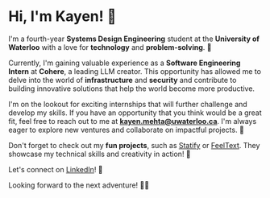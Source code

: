 # Hi, I'm Kayen! 👋

I'm a fourth-year **Systems Design Engineering** student at the **University of Waterloo** with a love for **technology** and **problem-solving**. 🚀

Currently, I'm gaining valuable experience as a **Software Engineering Intern** at **Cohere**, a leading LLM creator. This opportunity has allowed me to delve into the world of **infrastructure** and **security** and contribute to building innovative solutions that help the world become more productive.

I'm on the lookout for exciting internships that will further challenge and develop my skills. If you have an opportunity that you think would be a great fit, feel free to reach out to me at **kayen.mehta@uwaterloo.ca**. I'm always eager to explore new ventures and collaborate on impactful projects. 🌟

Don't forget to check out my **fun projects**, such as [Statify](https://github.com/KayenM/Statify) or [FeelText](https://github.com/KayenM/Text-Sentiment-Predictor). They showcase my technical skills and creativity in action! 🎉

Let's connect on [LinkedIn](https://www.linkedin.com/in/kayen-mehta/)! 🤝

Looking forward to the next adventure! 🚀💡
